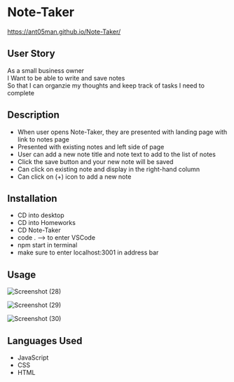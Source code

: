 # Note-Taker

https://ant05man.github.io/Note-Taker/

## User Story
As a small business owner<br>
I Want to be able to write and save notes<br>
So that I can organzie my thoughts and keep track of tasks I need to complete

## Description
-  When user opens Note-Taker, they are presented with landing page with link to notes page
-  Presented with existing notes and left side of page
-  User can add a new note title and note text to add to the list of notes
-  Click the save button and your new note will be saved
-  Can click on existing note and display in the right-hand column
-  Can click on (+) icon to add a new note

## Installation
-  CD into desktop
-  CD into Homeworks
-  CD Note-Taker
-  code . --> to enter VSCode
-  npm start in terminal
-  make sure to enter localhost:3001 in address bar
  
## Usage
![Screenshot (28)](https://github.com/ant05man/Note-Taker/assets/132954354/1d1206c6-9c3d-4313-86c7-0d1542d188ca)

![Screenshot (29)](https://github.com/ant05man/Note-Taker/assets/132954354/3f732926-ba35-4ae2-9d59-64a88e68e4bb)

![Screenshot (30)](https://github.com/ant05man/Note-Taker/assets/132954354/26817865-49d0-4276-ac00-d4c9f460b463)



## Languages Used
-  JavaScript
-  CSS
-  HTML





